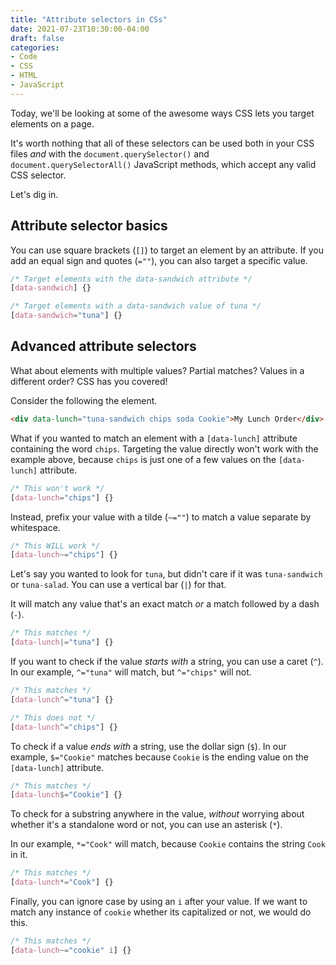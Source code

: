 ```yaml
---
title: "Attribute selectors in CSs"
date: 2021-07-23T10:30:00-04:00
draft: false
categories:
- Code
- CSS
- HTML
- JavaScript
---
```


Today, we'll be looking at some of the awesome ways CSS lets you target elements on a page.

It's worth nothing that all of these selectors can be used both in your CSS files _and_ with the `document.querySelector()` and `document.querySelectorAll()` JavaScript methods, which accept any valid CSS selector.

Let's dig in.

## Attribute selector basics

You can use square brackets (`[]`) to target an element by an attribute. If you add an equal sign and quotes (`=""`), you can also target a specific value.

```css
/* Target elements with the data-sandwich attribute */
[data-sandwich] {}

/* Target elements with a data-sandwich value of tuna */
[data-sandwich="tuna"] {}
```

## Advanced attribute selectors

What about elements with multiple values? Partial matches? Values in a different order? CSS has you covered!

Consider the following the element.

```html
<div data-lunch="tuna-sandwich chips soda Cookie">My Lunch Order</div>
```

What if you wanted to match an element with a `[data-lunch]` attribute containing the word `chips`. Targeting the value directly won't work with the example above, because `chips` is just one of a few values on the `[data-lunch]` attribute.

```css
/* This won't work */
[data-lunch="chips"] {}
```

Instead, prefix your value with a tilde (`~=""`) to match a value separate by whitespace.

```css
/* This WILL work */
[data-lunch~="chips"] {}
```

Let's say you wanted to look for `tuna`, but didn't care if it was `tuna-sandwich` or `tuna-salad`. You can use a vertical bar (`|`) for that.

It will match any value that's an exact match _or_ a match followed by a dash (`-`).

```css
/* This matches */
[data-lunch|="tuna"] {}
```

If you want to check if the value _starts with_ a string, you can use a caret (`^`). In our example, `^="tuna"` will match, but `^="chips"` will not.

```css
/* This matches */
[data-lunch^="tuna"] {}

/* This does not */
[data-lunch^="chips"] {}
```

To check if a value _ends with_ a string, use the dollar sign (`$`). In our example, `$="Cookie"` matches because `Cookie` is the ending value on the `[data-lunch]` attribute.

```css
/* This matches */
[data-lunch$="Cookie"] {}
```

To check for a substring anywhere in the value, _without_ worrying about whether it's a standalone word or not, you can use an asterisk (`*`).

In our example, `*="Cook"` will match, because `Cookie` contains the string `Cook` in it.

```css
/* This matches */
[data-lunch*="Cook"] {}
```

Finally, you can ignore case by using an `i` after your value. If we want to match any instance of `cookie` whether its capitalized or not, we would do this.

```css
/* This matches */
[data-lunch~="cookie" i] {}
```